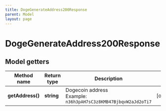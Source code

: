 ```yaml
---
title: DogeGenerateAddress200Response
parent: Model
layout: page
---
```


# DogeGenerateAddress200Response

## Model getters

Method name | Return type | Description | Notes
------------ | ------------- | ------------- | -------------
**getAddress()** | **string** | Dogecoin address <br>Example: `n36h3pAH7sC3z8KMB47BjbqvW2aJd2oTi7` | [optional]

